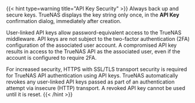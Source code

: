&NewLine;

{{< hint type=warning title="API Key Security" >}}
Always back up and secure keys.
TrueNAS displays the key string only once, in the **API Key** confirmation dialog, immediately after creation.

User-linked API keys allow password-equivalent access to the TrueNAS middleware.
API keys are not subject to the two-factor authentication (2FA) configuration of the associated user account.
A compromised API key results in access to the TrueNAS API as the associated user, even if the account is configured to require 2FA.

For increased security, HTTPS with SSL/TLS transport security is required for TrueNAS API authentication using API keys.
TrueNAS automatically revokes any user-linked API keys passed as part of an authentication attempt via insecure (HTTP) transport.
A revoked API key cannot be used until it is reset.
{{< /hint >}}
